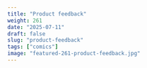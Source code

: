 ```yaml
---
title: "Product feedback"
weight: 261
date: "2025-07-11"
draft: false
slug: "product-feedback"
tags: ["comics"]
image: "featured-261-product-feedback.jpg"
---
```

